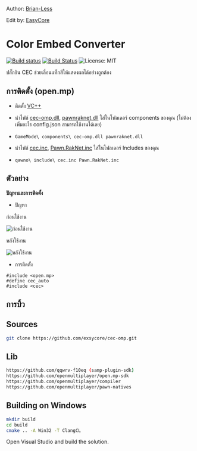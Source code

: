 Author: [Brian-Less](https://github.com/qqwrv-f10eq)

Edit by: [EasyCore](https://github.com/exsycore)

# Color Embed Converter

[![Build status](https://ci.appveyor.com/api/projects/status/2qswo7s6hk8jiovf?svg=true)](https://ci.appveyor.com/project/Brian-Less/cec/branch/master) [![Build Status](https://app.travis-ci.com/Brian-Less/cec.svg?branch=master)](https://app.travis-ci.com/Brian-Less/cec) ![License: MIT](https://img.shields.io/badge/License-MIT-red.svg)

ปลั๊กอิน CEC ช่วยเลื่อนแท็กสีให้แสดงผลได้อย่างถูกต้อง

## การติดตั้ง (open.mp)
* ติดตั้ง [VC++](https://aka.ms/vs/17/release/vc_redist.x86.exe)

* นำไฟล์ [cec-omp.dll](cec-omp.dll), [pawnraknet.dll](https://github.com/katursis/Pawn.RakNet/releases/tag/1.6.0-omp) ใส่ในโฟลเดอร์ components ของคุณ (ไม่ต้องเพิ่มอะไร config.json สามารถใช้งานได้เลย)
* `
  GameMode\
    components\
      cec-omp.dll
      pawnraknet.dll
`

* นำไฟล์ [cec.inc](cec.inc), [Pawn.RakNet.inc](https://github.com/katursis/Pawn.RakNet/releases/tag/1.6.0-omp) ใส่ในโฟลเดอร์ Includes ของคุณ
* `
  qawno\
    include\
      cec.inc
      Pawn.RakNet.inc
`

## ตัวอย่าง
**ปัญหาและการติดตั้ง**

* ปัญหา

ก่อนใช้งาน

![ก่อนใช้งาน](https://i.imgur.com/M14TACI.png)

หลังใช้งาน

![หลังใช้งาน](https://i.imgur.com/UiuOF5B.png)

* การติดตั้ง
```Pawn
#include <open.mp>
#define cec_auto
#include <cec>
```

## การบิ้ว

## Sources
```bash
git clone https://github.com/exsycore/cec-omp.git
```

## Lib
```bash
https://github.com/qqwrv-f10eq (samp-plugin-sdk)
https://github.com/openmultiplayer/open.mp-sdk
https://github.com/openmultiplayer/compiler
https://github.com/openmultiplayer/pawn-natives
```

## Building on Windows
```bash
mkdir build
cd build
cmake .. -A Win32 -T ClangCL
```
Open Visual Studio and build the solution.
    
